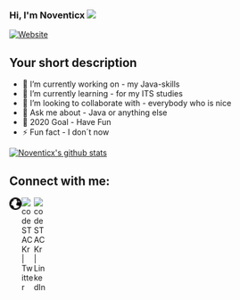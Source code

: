 ### Hi, I'm Noventicx <img src="https://media.giphy.com/media/hvRJCLFzcasrR4ia7z/giphy.gif" width="25px">
[![Website](https://img.shields.io/badge/My-Website-green?style=flat-square)](https://noventi.cx)

## Your short description
- 🔭 I’m currently working on - my Java-skills
- 🌱 I’m currently learning - for my ITS studies
- 👯 I’m looking to collaborate with - everybody who is nice
- 💬 Ask me about - Java or anything else
- 🥅 2020 Goal - Have Fun
- ⚡ Fun fact - I don´t now

<!-- ❔❔❔❔ means username in below README.md -->
<!-- Also feel free to update second URL to any URL -->
[![Noventicx's github stats](https://github-readme-stats.vercel.app/api?username=Noventicx&count_private=true&include_all_commits=true&theme=radical)](https://github.com/Noventicx/)

## Connect with me:
[<img align="left" alt="codeSTACKr.com" width="22px" src="https://raw.githubusercontent.com/iconic/open-iconic/master/svg/globe.svg" />][website]
[<img align="left" alt="codeSTACKr | Twitter" width="22px" src="https://cdn.jsdelivr.net/npm/simple-icons@v3/icons/twitter.svg" />][twitter]
[<img align="left" alt="codeSTACKr | LinkedIn" width="22px" src="https://cdn.jsdelivr.net/npm/simple-icons@v3/icons/steam.svg" />][steam]
<br />

<!-- Optional if you have blogs -->
<!-- ## Latest blog posts: -->
<!-- BLOG-POST-LIST:START -->
<!-- BLOG-POST-LIST:END -->

<!-- This section you create this variables that are used above -->
[website]:https://noventi.cx
[twitter]: https://twitter.com/noventicx
[steam]: https://steamcommunity.com/id/Noventicx/
